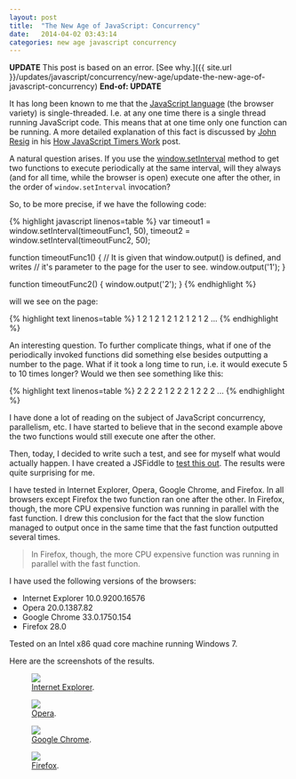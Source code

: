 ```yaml
---
layout: post
title:  "The New Age of JavaScript: Concurrency"
date:   2014-04-02 03:43:14
categories: new age javascript concurrency
---
```


**UPDATE**
This post is based on an error. [See why.]({{ site.url }}/updates/javascript/concurrency/new-age/update-the-new-age-of-javascript-concurrency)
**End-of: UPDATE**

It has long been known to me that the
[JavaScript language](http://en.wikipedia.org/wiki/JavaScript)
(the browser variety) is single-threaded. I.e. at any one time there is
a single thread running JavaScript code. This means that at one time
only one function can be running. A more detailed explanation of this
fact is discussed by [John Resig](http://ejohn.org/about) in his
[How JavaScript Timers Work](http://ejohn.org/blog/how-javascript-timers-work)
post.

A natural question arises. If you use the
[window.setInterval](https://developer.mozilla.org/en/docs/Web/API/window.setInterval)
method to get two functions to execute periodically at the same interval,
will they always (and for all time, while the browser is open) execute
one after the other, in the order of `window.setInterval` invocation?

So, to be more precise, if we have the following code:

{% highlight javascript linenos=table %}
var timeout1 = window.setInterval(timeoutFunc1, 50),
    timeout2 = window.setInterval(timeoutFunc2, 50);

function timeoutFunc1() {
    // It is given that window.output() is defined, and writes
    // it's parameter to the page for the user to see.
    window.output('1');
}

function timeoutFunc2() {
    window.output('2');
}
{% endhighlight %}

will we see on the page:

{% highlight text linenos=table %}
1
2
1
2
1
2
1
2
1
2
1
2
...
{% endhighlight %}

An interesting question. To further complicate things, what if one of
the periodically invoked functions did something else besides outputting
a number to the page. What if it took a long time to run, i.e. it would
execute 5 to 10 times longer? Would we then see something like this:

{% highlight text linenos=table %}
2
2
2
2
1
2
2
2
1
2
2
2
...
{% endhighlight %}

I have done a lot of reading on the subject of JavaScript concurrency,
parallelism, etc. I have started to believe that in the second example
above the two functions would still execute one after the other.

Then, today, I decided to write such a test, and see for myself what
would actually happen. I have created a JSFiddle to
[test this out](http://jsfiddle.net/k2h7Z/34).
The results were quite surprising for me.

I have tested in Internet Explorer, Opera, Google Chrome, and Firefox.
In all browsers except Firefox the two function ran one after the other.
In Firefox, though, the more CPU expensive function was running in parallel
with the fast function. I drew this conclusion for the fact that the slow
function managed to output once in the same time that the fast function
outputted several times.

> In Firefox, though, the more CPU expensive function was running in parallel
with the fast function.

I have used the following versions of the browsers:

- Internet Explorer 10.0.9200.16576
- Opera 20.0.1387.82
- Google Chrome 33.0.1750.154
- Firefox 28.0

Tested on an Intel x86 quad core machine running Windows 7.

Here are the screenshots of the results.

<figure>
    <a href="{{ site.url }}/images/2014_04_02/internet_explorer.png"><img src="{{ site.url }}/images/2014_04_02/internet_explorer.png"></a>
    <figcaption><a href="{{ site.url }}/images/2014_04_02/internet_explorer.png" title="Internet Explorer">Internet Explorer</a>.</figcaption>
</figure>
<figure>
    <a href="{{ site.url }}/images/2014_04_02/opera.png"><img src="{{ site.url }}/images/2014_04_02/opera.png"></a>
    <figcaption><a href="{{ site.url }}/images/2014_04_02/opera.png" title="Opera">Opera</a>.</figcaption>
</figure>
<figure>
    <a href="{{ site.url }}/images/2014_04_02/google_chrome.png"><img src="{{ site.url }}/images/2014_04_02/google_chrome.png"></a>
    <figcaption><a href="{{ site.url }}/images/2014_04_02/google_chrome.png" title="Google Chrome">Google Chrome</a>.</figcaption>
</figure>
<figure>
    <a href="{{ site.url }}/images/2014_04_02/firefox.png"><img src="{{ site.url }}/images/2014_04_02/firefox.png"></a>
    <figcaption><a href="{{ site.url }}/images/2014_04_02/firefox.png" title="Firefox">Firefox</a>.</figcaption>
</figure>
